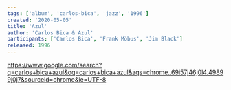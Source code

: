 ```yaml
---
tags: ['album', 'carlos-bica', 'jazz', '1996']
created: '2020-05-05'
title: 'Azul'
author: 'Carlos Bica & Azul'
participants: ['Carlos Bica', 'Frank Möbus', 'Jim Black']
released: 1996
---
```



https://www.google.com/search?q=carlos+bica+azul&oq=carlos+bica+azul&aqs=chrome..69i57j46j0l4.49899j0j7&sourceid=chrome&ie=UTF-8
